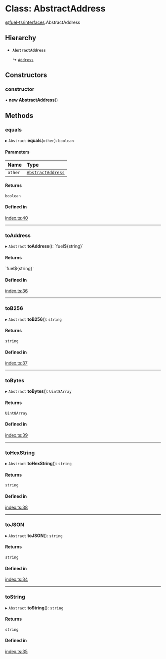 # Class: AbstractAddress

[@fuel-ts/interfaces](/api/Interfaces/index.md).AbstractAddress

## Hierarchy

- **`AbstractAddress`**

  ↳ [`Address`](/api/Address/Address.md)

## Constructors

### constructor

• **new AbstractAddress**()

## Methods

### equals

▸ `Abstract` **equals**(`other`): `boolean`

#### Parameters

| Name | Type |
| :------ | :------ |
| `other` | [`AbstractAddress`](/api/Interfaces/AbstractAddress.md) |

#### Returns

`boolean`

#### Defined in

[index.ts:40](https://github.com/FuelLabs/fuels-ts/blob/55fe8f9/packag/api/src/index.ts#L40)

___

### toAddress

▸ `Abstract` **toAddress**(): \`fuel${string}\`

#### Returns

\`fuel${string}\`

#### Defined in

[index.ts:36](https://github.com/FuelLabs/fuels-ts/blob/55fe8f9/packag/api/src/index.ts#L36)

___

### toB256

▸ `Abstract` **toB256**(): `string`

#### Returns

`string`

#### Defined in

[index.ts:37](https://github.com/FuelLabs/fuels-ts/blob/55fe8f9/packag/api/src/index.ts#L37)

___

### toBytes

▸ `Abstract` **toBytes**(): `Uint8Array`

#### Returns

`Uint8Array`

#### Defined in

[index.ts:39](https://github.com/FuelLabs/fuels-ts/blob/55fe8f9/packag/api/src/index.ts#L39)

___

### toHexString

▸ `Abstract` **toHexString**(): `string`

#### Returns

`string`

#### Defined in

[index.ts:38](https://github.com/FuelLabs/fuels-ts/blob/55fe8f9/packag/api/src/index.ts#L38)

___

### toJSON

▸ `Abstract` **toJSON**(): `string`

#### Returns

`string`

#### Defined in

[index.ts:34](https://github.com/FuelLabs/fuels-ts/blob/55fe8f9/packag/api/src/index.ts#L34)

___

### toString

▸ `Abstract` **toString**(): `string`

#### Returns

`string`

#### Defined in

[index.ts:35](https://github.com/FuelLabs/fuels-ts/blob/55fe8f9/packag/api/src/index.ts#L35)
